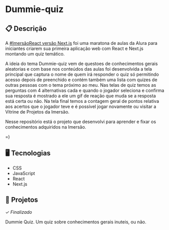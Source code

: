 # Dummie-quiz

## 📋 Descrição

A [#ImersãoReact versão Next.js](https://www.alura.com.br/imersao-react-next-js/) foi uma maratona de aulas da Alura para iniciantes criarem sua primeira aplicação web com React e Next.js montando um quiz temático.

A ideia do tema Dummie-quiz vem de questoes de conhecimentos gerais aleatorias e com base nos conteúdos das aulas foi desenvolvida a tela principal que captura o nome de quem irá responder o quiz só permitindo acesso depois de preenchido e contém também uma lista com quizes de outras pessoas com o tema próximo ao meu. Nas telas de quiz temos as perguntas com 4 alternativas cada e quando o jogador seleciona e confirma sua resposta é mostrado a ele um gif de reação que muda se a resposta está certa ou não. Na tela final temos a contagem geral de pontos relativa aos acertos que o jogador teve e é possível jogar novamente ou visitar a Vitrine de Projetos da Imersão.

Nesse repositório está o projeto que desenvolvi para aprender e fixar os conhecimentos adquiridos na Imersão. 

=)

## 🖥️ Tecnologias

- CSS
- JavaScript
- React
- Next.js


## 🎨 Projetos
*✓ Finalizado*

Dummie Quiz. Um quiz sobre conhecimentos gerais inuteis, ou não.
